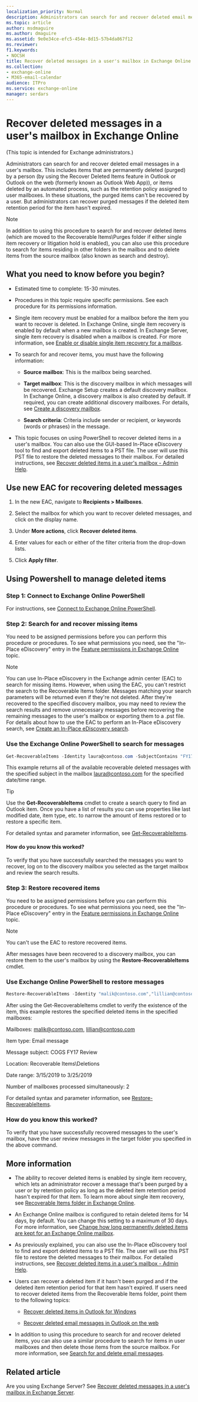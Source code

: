 ```yaml
---
localization_priority: Normal
description: Administrators can search for and recover deleted email messages in a user's mailbox.
ms.topic: article
author: msdmaguire
ms.author: dmaguire
ms.assetid: 9e0e34ce-efc5-454e-8d15-57b4da867f12
ms.reviewer: 
f1.keywords:
- NOCSH
title: Recover deleted messages in a user's mailbox in Exchange Online
ms.collection:
- exchange-online
- M365-email-calendar
audience: ITPro
ms.service: exchange-online
manager: serdars
---
```


# Recover deleted messages in a user's mailbox in Exchange Online

(This topic is intended for Exchange administrators.)

Administrators can search for and recover deleted email messages in a user's mailbox. This includes items that are permanently deleted (purged) by a person (by using the Recover Deleted Items feature in Outlook or Outlook on the web (formerly known as Outlook Web App)), or items deleted by an automated process, such as the retention policy assigned to user mailboxes. In these situations, the purged items can't be recovered by a user. But administrators can recover purged messages if the deleted item retention period for the item hasn't expired.

> [!NOTE]
> In addition to using this procedure to search for and recover deleted items (which are moved to the Recoverable Items\Purges folder if either single item recovery or litigation hold is enabled), you can also use this procedure to search for items residing in other folders in the mailbox and to delete items from the source mailbox (also known as search and destroy).

## What you need to know before you begin?

- Estimated time to complete: 15-30 minutes.

- Procedures in this topic require specific permissions. See each procedure for its permissions information.

- Single item recovery must be enabled for a mailbox before the item you want to recover is deleted. In Exchange Online, single item recovery is enabled by default when a new mailbox is created. In Exchange Server, single item recovery is disabled when a mailbox is created. For more information, see [Enable or disable single item recovery for a mailbox](enable-or-disable-single-item-recovery.md).

- To search for and recover items, you must have the following information:

  - **Source mailbox**: This is the mailbox being searched.

  - **Target mailbox**: This is the discovery mailbox in which messages will be recovered. Exchange Setup creates a default discovery mailbox. In Exchange Online, a discovery mailbox is also created by default. If required, you can create additional discovery mailboxes. For details, see [Create a discovery mailbox](../../security-and-compliance/in-place-ediscovery/create-a-discovery-mailbox.md).

  - **Search criteria**: Criteria include sender or recipient, or keywords (words or phrases) in the message.

- This topic focuses on using PowerShell to recover deleted items in a user's mailbox. You can also use the GUI-based In-Place eDiscovery tool to find and export deleted items to a PST file. The user will use this PST file to restore the deleted messages to their mailbox. For detailed instructions, see [Recover deleted items in a user's mailbox - Admin Help](/office365/enterprise/recover-deleted-items-in-a-mailbox).

## Use new EAC for recovering deleted messages

1. In the new EAC, navigate to **Recipients > Mailboxes**.
  
2. Select the mailbox for which you want to recover deleted messages, and click on the display name.

3. Under **More actions**, click **Recover deleted items**.

4. Enter values for each or either of the filter criteria from the drop-down lists.

5. Click **Apply filter**.

## Using Powershell to manage deleted items

### Step 1: Connect to Exchange Online PowerShell

For instructions, see [Connect to Exchange Online PowerShell](/powershell/exchange/connect-to-exchange-online-powershell).

### Step 2: Search for and recover missing items

You need to be assigned permissions before you can perform this procedure or procedures. To see what permissions you need, see the "In-Place eDiscovery" entry in the [Feature permissions in Exchange Online](../../permissions-exo/feature-permissions.md) topic.

> [!NOTE]
> You can use In-Place eDiscovery in the Exchange admin center (EAC) to search for missing items. However, when using the EAC, you can't restrict the search to the Recoverable Items folder. Messages matching your search parameters will be returned even if they're not deleted. After they're recovered to the specified discovery mailbox, you may need to review the search results and remove unnecessary messages before recovering the remaining messages to the user's mailbox or exporting them to a .pst file. For details about how to use the EAC to perform an In-Place eDiscovery search, see [Create an In-Place eDiscovery search](/microsoft-365/compliance/content-search).

### Use the Exchange Online PowerShell to search for messages

```PowerShell
Get-RecoverableItems -Identity laura@contoso.com -SubjectContains "FY17 Accounting" -FilterItemType IPM.Note -FilterStartTime "2/1/2018 12:00:00 AM" -FilterEndTime "2/5/2018 11:59:59 PM"
```
This example returns all of the available recoverable deleted messages with the specified subject in the mailbox laura@contoso.com for the specified date/time range.

> [!TIP]
> Use the **Get-RecoverableItems** cmdlet to create a search query to find an Outlook item. Once you have a list of results you can use properties like last modified date, item type, etc. to narrow the amount of items restored or to restore a specific item.

For detailed syntax and parameter information, see [Get-RecoverableItems](/powershell/module/exchange/get-recoverableitems?view=exchange-ps).

#### How do you know this worked?

To verify that you have successfully searched the messages you want to recover, log on to the discovery mailbox you selected as the target mailbox and review the search results.

### Step 3: Restore recovered items

You need to be assigned permissions before you can perform this procedure or procedures. To see what permissions you need, see the "In-Place eDiscovery" entry in the [Feature permissions in Exchange Online](../../permissions-exo/feature-permissions.md) topic.

> [!NOTE]
> You can't use the EAC to restore recovered items.

After messages have been recovered to a discovery mailbox, you can restore them to the user's mailbox by using the **Restore-RecoverableItems** cmdlet.

### Use Exchange Online PowerShell to restore messages

```PowerShell
Restore-RecoverableItems -Identity "malik@contoso.com","lillian@contoso.com" -FilterItemType IPM.Note -SubjectContains "COGS FY17 Review" -FilterStartTime "3/15/2019 12:00:00 AM" -FilterEndTime "3/25/2019 11:59:59 PM" -MaxParallelSize 2
```

After using the Get-RecoverableItems cmdlet to verify the existence of the item, this example restores the specified deleted items in the specified mailboxes:

Mailboxes: malik@contoso.com, lillian@contoso.com

Item type: Email message

Message subject: COGS FY17 Review

Location: Recoverable Items\Deletions

Date range: 3/15/2019 to 3/25/2019

Number of mailboxes processed simultaneously: 2

For detailed syntax and parameter information, see [Restore-RecoverableItems](/powershell/module/exchange/restore-recoverableitems?view=exchange-ps).

### How do you know this worked?

To verify that you have successfully recovered messages to the user's mailbox, have the user review messages in the target folder you specified in the above command.

## More information

- The ability to recover deleted items is enabled by single item recovery, which lets an administrator recover a message that's been purged by a user or by retention policy as long as the deleted item retention period hasn't expired for that item. To learn more about single item recovery, see [Recoverable Items folder in Exchange Online](../../security-and-compliance/recoverable-items-folder/recoverable-items-folder.md).

- An Exchange Online mailbox is configured to retain deleted items for 14 days, by default. You can change this setting to a maximum of 30 days. For more information, see [Change how long permanently deleted items are kept for an Exchange Online mailbox](change-deleted-item-retention.md).

- As previously explained, you can also use the In-Place eDiscovery tool to find and export deleted items to a PST file. The user will use this PST file to restore the deleted messages to their mailbox. For detailed instructions, see [Recover deleted items in a user's mailbox - Admin Help](/office365/enterprise/recover-deleted-items-in-a-mailbox).

- Users can recover a deleted item if it hasn't been purged and if the deleted item retention period for that item hasn't expired. If users need to recover deleted items from the Recoverable Items folder, point them to the following topics:

  - [Recover deleted items in Outlook for Windows](https://support.microsoft.com/office/49e81f3c-c8f4-4426-a0b9-c0fd751d48ce)

  - [Recover deleted email messages in Outlook on the web](https://support.microsoft.com/office/a8ca78ac-4721-4066-95dd-571842e9fb11)

- In addition to using this procedure to search for and recover deleted items, you can also use a similar procedure to search for items in user mailboxes and then delete those items from the source mailbox. For more information, see [Search for and delete email messages](/microsoft-365/compliance/search-for-and-delete-messages-in-your-organization).

## Related article

Are you using Exchange Server? See [Recover deleted messages in a user's mailbox in Exchange Server](../../../ExchangeServer/recipients/user-mailboxes/recover-deleted-messages.md?view=exchserver-2019).